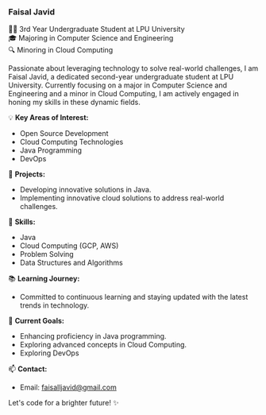 ### Faisal Javid

👨‍💻 3rd Year Undergraduate Student at LPU University  
🎓 Majoring in Computer Science and Engineering  
🔍 Minoring in Cloud Computing  

Passionate about leveraging technology to solve real-world challenges, I am Faisal Javid, a dedicated second-year undergraduate student at LPU University. Currently focusing on a major in Computer Science and Engineering and a minor in Cloud Computing, I am actively engaged in honing my skills in these dynamic fields.

💡 **Key Areas of Interest:**
- Open Source Development
- Cloud Computing Technologies
- Java Programming
- DevOps

🚀 **Projects:**
- Developing innovative solutions in Java.
- Implementing innovative cloud solutions to address real-world challenges.

🔧 **Skills:**
- Java
- Cloud Computing (GCP, AWS)
- Problem Solving
- Data Structures and Algorithms

📚 **Learning Journey:**
- Committed to continuous learning and staying updated with the latest trends in technology.

🌱 **Current Goals:**
- Enhancing proficiency in Java programming.
- Exploring advanced concepts in Cloud Computing.
- Exploring DevOps

📫 **Contact:**
- Email: faisalljavid@gmail.com

Let's code for a brighter future! ✨
